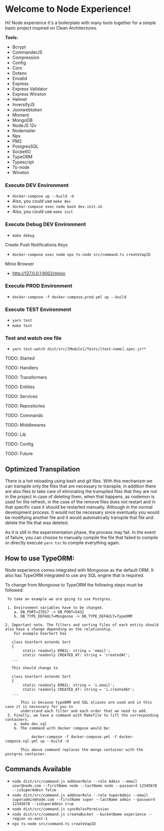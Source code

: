 # Welcome to Node Experience!

Hi! Node experience it's a boilerplate with many tools together for a simple basic project inspired on Clean Architectures.

**Tools:**
* Bcrypt
* CommanderJS
* Compression
* Config
* Cors
* Dotenv
* Envalid
* Express
* Express Validator
* Express Winston
* Helmet
* InversifyJS
* Jsonwebtoken
* Moment
* MongoDB
* NodeJS 12v
* Nodemailer
* Npx
* PM2
* PostgresSQL
* SocketIO
* TypeORM
* Typescript
* Ts-node
* Winston

### Execute DEV Environment
- ```docker-compose up --build -d```
- Also, you could use ```make dev```
- ```docker-compose exec node bash dev.init.sh```
- Also, you could use ```make init```

### Execute Debug DEV Environment
- ```make debug```

Create Push Notifications Keys
- ```docker-compose exec node npx ts-node src/command.ts createVapID```

Minio Browser
- http://127.0.0.1:9002/minio

### Execute PROD Environment
- ```docker-compose -f docker-compose.prod.yml up --build```

### Execute TEST Environment
- ```yarn test```
- ```make test```

### Test and watch one file
- ```yarn test-watch dist/src/[Module]/Tests/[test-name].spec.js**```

TODO: Started

TODO: Handlers

TODO: Transformers

TODO: Entities

TODO: Services

TODO: Repositories

TODO: Commands

TODO: Middlewares

TODO: Lib

TODO: Config

TODO: Future

## Optimized Transpilation 

There is a hot reloading using bash and git files. With this mechanism we can transpile only the files
that are necessary to transpile, in addition there are also files to take care of eliminating the transpiled files
that they are not in the project in case of deleting them, when that happens, as nodemon is used for the refresh, in the
case of the remove files does not restart and in that specific case it should be restarted manually. Although in the 
normal development process. It would not be necessary since eventually you would be modifying another file and it 
would automatically transpile that file and delete the file that was deleted.

As it is still in the experimentation phase, the process may fail. In the event of failure, you can choose to manually 
compile the file that failed to compile or directly execute ```yarn tsc``` to compile everything again. 

## How to use TypeORM:

Node experience comes integrated with Mongoose as the default ORM. It also has TypeORM integrated to use any SQL engine 
that is required.

To change from Mongoose to TypeORM the following steps must be followed:
     
     To take an example we are going to use Postgres.
     
     1. Environment variables have to be changed.
        a. DB_PORT=27017 -> DB_PORT=5432
        b. DB_TYPE_DEFAULT=Mongoose -> DB_TYPE_DEFAULT=TypeORM
    
    2. Important note. The filters and sorting files of each entity should also have a change depending on the relationship.
        For example UserSort has
       
       class UserSort extends Sort
       {
            static readonly EMAIL: string = 'email';
            static readonly CREATED_AT: string = 'createdAt';
       ...
       
       This should change to
       
       class UserSort extends Sort
       {
            static readonly EMAIL: string = 'i.email';
            static readonly CREATED_AT: string = 'i.createdAt';
       ...
       
           This is because typeORM and SQL aliases are used and in this case it is necessary for you to 
           understand each filter and each order that we need to add.
     3. Finally, we have a command with Makefile to lift the corresponding containers.
        a. make dev_sql
        b. The command with docker compose would be:
                
                docker-compose -f docker-compose.yml -f docker-compose.sql.yml up --build -d
           
           This above command replaces the mongo container with the postgres container.
       
## Commands Available

 * ```node dist/src/command.js addUserRole --role Admin --email user@node.com --firstName node --lastName node --password 12345678 --isSuperAdmin false```
 * ```node dist/src/command.js addUserRole --role SuperAdmin --email superadmin@node.com --firstName super --lastName admin --password 12345678 --isSuperAdmin true```
 * ```node dist/src/command.js syncRolesPermission```
 * ```node dist/src/command.js createBucket --bucketName experience --region us-east-1```
 * ```npx ts-node src/command.ts createVapID```
